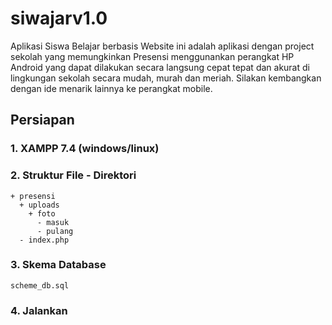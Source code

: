 # siwajarv1.0
Aplikasi Siswa Belajar berbasis Website ini adalah aplikasi dengan project sekolah yang memungkinkan Presensi menggunankan perangkat HP Android yang dapat dilakukan secara langsung cepat tepat dan akurat di lingkungan sekolah secara mudah, murah dan meriah. Silakan kembangkan dengan ide menarik lainnya ke perangkat mobile.
## Persiapan
### 1. XAMPP 7.4 (windows/linux)
### 2. Struktur File - Direktori
```
+ presensi
  + uploads
    + foto
      - masuk
      - pulang 
  - index.php
```
### 3. Skema Database
```
scheme_db.sql
```
### 4. Jalankan

